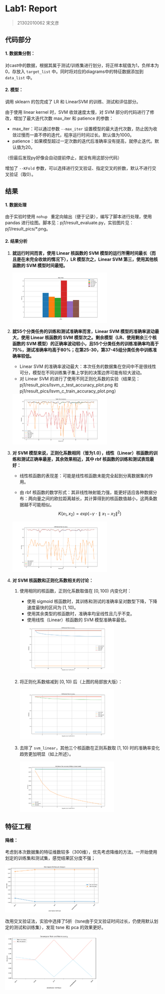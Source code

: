 # Lab1: Report

> 21302010062 宋文彦

## 代码部分

#### 1. 数据集分割：

对cast中的数据，根据其属于测试/训练集进行划分，将正样本赋值为1，负样本为0，存放入 `target_list` 中。同时将对应的diagrams中的特征数据添加到 `data_list` 中。

#### 2. 模型：

调用 sklearn 的包完成了 LR 和 LinearSVM 的训练、测试和评估部分。

由于使用 linear kernel 时，SVM 收敛速度太慢，对 SVM 部分的代码进行了修改，增加了最大迭代次数 max_iter 和 patience 的参数：

- max_iter：可以通过参数 `--max_iter` 设置模型的最大迭代次数，防止因为收敛过慢而一直不停的迭代，程序运行时间过长。默认值为1000。
- patience：如果模型超过一定次数的迭代后准确率没有提高，就停止迭代。默认值为20。

（但最后发现py好像会自动提前停止，就没有用这部分代码）

增加了 `--KFold` 参数，可以选择进行交叉验证、指定交叉的折数，默认不进行交叉验证（取0）。 

## 结果

#### 1. 数据处理

由于实验时使用 `nohup ` 重定向输出（便于记录），编写了脚本进行处理，使用 pandas 进行绘图。脚本见：pj1/result_evaluate.py，实验图片见：pj1/result_pics/*.png。

#### 2. 结果分析

1. **就运行时间而言，使用 Linear 核函数的 SVM 模型的运行所需时间最长（而且是在未完全收敛的情况下），LR 模型次之，Linear SVM 第三，使用其他核函数的 SVM 模型时间最短。**

   <img src="./result_pics/total_time_plot.png" alt="total_time_plot" style="zoom:30%;" />

2. **就55个分类任务的训练和测试准确率而言，Linear SVM 模型的准确率波动最大，使用 Linear 核函数的 SVM 模型次之。剩余模型（LR、使用剩余三个核函数的 SVM 模型）的正确率波动较小，且55个分类任务的训练准确率均高于75%，测试准确率均高于80%；在第25-30，第37-45组分类任务中训练准确率较低。**

   - Linear SVM 的准确率波动最大：本次任务的数据集在空间中不是很线性可分，模型在不同训练集子集上学到的决策边界可能有较大波动。
   - 对 Linear SVM 的进行了使用不同正则化系数的实验（结果见：pj1/result_pics/lsvm_c_test_accuracy_plot.png 和 pj1/result_pics/lsvm_c_train_accuracy_plot.png）

   <img src="./result_pics/tasks_test_accuracy_plot.png" alt="tasks_test_accuracy_plot" style="zoom:30%;" />

3. **对 SVM 模型来说，正则化系数相同（皆为1.0），线性（Linear）核函数的训练和测试正确率最差，其余效果相近，其中 rbf 核函数的训练和测试表现最好：**

   - 线性核函数的表现差：可能是线性核函数未能完全起到分离数据集的作用。

   - 由 rbf 核函数的数学形式：其非线性映射能力强，能更好适应各种数据分布：两向量之间的欧拉距离越长，其计算得到的核函数值越小，这两条数据越不可能相似。
     $$
     K(x_1, x_2) = exp(- \gamma \ \cdot \parallel x_1 - x_2 \parallel ^2)
     $$
     

   <img src="./result_pics/svm_test_accuracy_plot.png" alt="svm_test_accuracy_plot" style="zoom:30%;" />

4. **对 SVM 核函数和正则化系数相关的讨论：**

   1. 使用相同的核函数，正则化系数取值在 $[0, 100)$ 内变化时：

      - 使用 sigmoid 核函数时，其训练和测试的准确率呈对数型下降，下降速度最快的区间为 $[1, 10)$。
      - 使用其余类型的核函数时，准确率均呈线性且几乎不变。
      - 使用线性（Linear）核函数的 SVM 模型准确率最低。

      <img src="./result_pics/svm_c_test_accuracy_plot_default_c.png" alt="svm_c_test_accuracy_plot_default_c" style="zoom:30%;" />

   2. 将正则化系数缩减到 $[0, 10)$ 后（上图的局部放大版）：

      <img src="./result_pics/svm_c_test_accuracy_plot.png" alt="svm_c_test_accuracy_plot" style="zoom:30%;" />

   3. 去除了 `svm_linear`，其他三个核函数在正则系数取 $[1, 10)$ 时的准确率变化趋势更加明显（如上所述）。

      

      <img src="./result_pics/svm_c_test_accuracy_plot_without_linear.png" alt="svm_c_test_accuracy_plot_without_linear" style="zoom:30%;" />

## 特征工程

#### 降维：

考虑到本次数据集的特征维数较多（300维），优先考虑降维的方法。一开始使用划定的训练集和测试集，感觉结果区分度不强；

<img src="./result_pics/decompose_analysis_28_plot.png" alt="decompose_analysis_28_plot" style="zoom:30%;" />

改用交叉验证法，实验中选择了5折（tsne由于交叉验证时间过长，仍使用默认划定的测试和训练集），发现 tsne 和 pca 的效果更好。

<img src="./result_pics/decompose_accuracy_plot.png" alt="decompose_accuracy_plot" style="zoom:30%;" />
